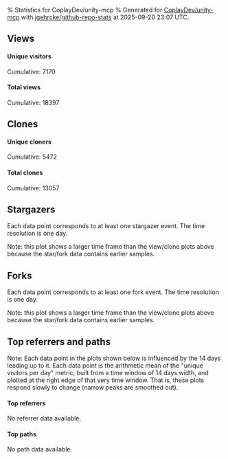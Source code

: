 % Statistics for CoplayDev/unity-mcp
% Generated for [CoplayDev/unity-mcp](https://github.com/CoplayDev/unity-mcp) with [jgehrcke/github-repo-stats](https://github.com/jgehrcke/github-repo-stats) at 2025-09-20 23:07 UTC.


## Views

#### Unique visitors
<div id="chart_views_unique" class="full-width-chart"></div>

Cumulative: 7170

#### Total views
<div id="chart_views_total" class="full-width-chart"></div>

Cumulative: 18397

<div class="pagebreak-for-print"> </div>

## Clones

#### Unique cloners
<div id="chart_clones_unique" class="full-width-chart"></div>

Cumulative: 5472

#### Total clones
<div id="chart_clones_total" class="full-width-chart"></div>

Cumulative: 13057



<div class="pagebreak-for-print"> </div>



## Stargazers

Each data point corresponds to at least one stargazer event.
The time resolution is one day.

<div id="chart_stargazers" class="full-width-chart"></div>


Note: this plot shows a larger time frame than the view/clone plots above because the star/fork data contains earlier samples.



## Forks

Each data point corresponds to at least one fork event.
The time resolution is one day.

<div id="chart_forks" class="full-width-chart"></div>


Note: this plot shows a larger time frame than the view/clone plots above because the star/fork data contains earlier samples.



<div class="pagebreak-for-print"> </div>



## Top referrers and paths


Note: Each data point in the plots shown below is influenced by the 14 days
leading up to it. Each data point is the arithmetic mean of the "unique
visitors per day" metric, built from a time window of 14 days width, and
plotted at the right edge of that very time window. That is, these plots
respond slowly to change (narrow peaks are smoothed out).



#### Top referrers

No referrer data available.



#### Top paths

No path data available.

<script type="text/javascript">
    vegaEmbed('#chart_views_unique', {"$schema": "https://vega.github.io/schema/vega-lite/v4.17.0.json", "config": {"arc": {"fill": "#1b1e23"}, "area": {"fill": "#1b1e23"}, "axisBottom": {"domainColor": "#a9b4c4", "gridColor": "#a9b4c4", "labelColor": "#1b1e23", "labelFont": "relative-mono-11-pitch-pro, Menlo, monospace", "tickColor": "#a9b4c4", "titleColor": "#1b1e23", "titleFont": "relative-mono-11-pitch-pro, Menlo, monospace"}, "axisLeft": {"domainColor": "#a9b4c4", "gridColor": "#a9b4c4", "labelColor": "#1b1e23", "labelFont": "relative-mono-11-pitch-pro, Menlo, monospace", "tickColor": "#a9b4c4", "titleColor": "#1b1e23", "titleFont": "relative-mono-11-pitch-pro, Menlo, monospace"}, "axisX": {"grid": false}, "axisY": {"grid": false, "labelBound": true}, "background": "#FFFFFF", "group": {"fill": "#FFFFFF"}, "header": {"fontWeight": 400, "labelFont": "relative-mono-11-pitch-pro, Menlo, monospace", "titleFont": "relative-mono-11-pitch-pro, Menlo, monospace"}, "legend": {"labelFont": "relative-mono-11-pitch-pro, Menlo, monospace", "symbolSize": 200, "symbolType": "circle", "titleFont": "relative-mono-11-pitch-pro, Menlo, monospace"}, "line": {"color": "#1b1e23", "stroke": "#1b1e23"}, "path": {"stroke": "#1b1e23"}, "point": {"color": "#1b1e23", "cursor": "pointer", "filled": true, "size": 20}, "range": {"category": ["#85a2f7", "#ea9755", "#7eb36a", "#f07071", "#bc85d9", "#e587b6", "#a9b4c4", "#d4c05e", "#64b9c4"]}, "style": {"bar": {"fill": "#1b1e23"}, "text": {"font": "relative-mono-11-pitch-pro, Menlo, monospace", "fontWeight": 400}}, "symbol": {"shape": "circle"}, "title": {"anchor": "start", "font": "relative-mono-11-pitch-pro, Menlo, monospace", "fontWeight": 400}, "trail": {"color": "#1b1e23", "stroke": "#1b1e23"}, "view": {"stroke": null}}, "data": {"name": "data-aa2c87a105385c45f06e3ae34933b256"}, "datasets": {"data-aa2c87a105385c45f06e3ae34933b256": [{"time": "2025-08-31T00:00:00+00:00", "views_total": 111, "views_unique": 51}, {"time": "2025-09-01T00:00:00+00:00", "views_total": 978, "views_unique": 398}, {"time": "2025-09-02T00:00:00+00:00", "views_total": 995, "views_unique": 398}, {"time": "2025-09-03T00:00:00+00:00", "views_total": 1326, "views_unique": 395}, {"time": "2025-09-04T00:00:00+00:00", "views_total": 1059, "views_unique": 377}, {"time": "2025-09-05T00:00:00+00:00", "views_total": 970, "views_unique": 388}, {"time": "2025-09-06T00:00:00+00:00", "views_total": 726, "views_unique": 280}, {"time": "2025-09-07T00:00:00+00:00", "views_total": 748, "views_unique": 268}, {"time": "2025-09-08T00:00:00+00:00", "views_total": 1099, "views_unique": 388}, {"time": "2025-09-09T00:00:00+00:00", "views_total": 1092, "views_unique": 367}, {"time": "2025-09-10T00:00:00+00:00", "views_total": 1028, "views_unique": 377}, {"time": "2025-09-11T00:00:00+00:00", "views_total": 961, "views_unique": 358}, {"time": "2025-09-12T00:00:00+00:00", "views_total": 888, "views_unique": 415}, {"time": "2025-09-13T00:00:00+00:00", "views_total": 679, "views_unique": 267}, {"time": "2025-09-14T00:00:00+00:00", "views_total": 693, "views_unique": 279}, {"time": "2025-09-15T00:00:00+00:00", "views_total": 904, "views_unique": 401}, {"time": "2025-09-16T00:00:00+00:00", "views_total": 1026, "views_unique": 410}, {"time": "2025-09-17T00:00:00+00:00", "views_total": 875, "views_unique": 351}, {"time": "2025-09-18T00:00:00+00:00", "views_total": 845, "views_unique": 386}, {"time": "2025-09-19T00:00:00+00:00", "views_total": 817, "views_unique": 374}, {"time": "2025-09-20T00:00:00+00:00", "views_total": 577, "views_unique": 242}]}, "encoding": {"tooltip": [{"field": "views_unique", "format": ".1f", "title": "views (u)", "type": "quantitative"}, {"field": "time", "format": "%B %e, %Y", "title": "date", "type": "temporal"}], "x": {"axis": {"labelAngle": 25}, "field": "time", "scale": {"domain": ["2025-08-31", "2025-09-20"]}, "timeUnit": "yearmonthdate", "title": "date", "type": "temporal"}, "y": {"axis": {"values": [1, 10, 50, 100, 500, 1000, 5000, 10000]}, "field": "views_unique", "scale": {"domain": [0, 456.50000000000006], "type": "symlog", "zero": true}, "title": "unique views per day", "type": "quantitative"}}, "height": 200, "mark": {"point": true, "type": "line"}, "padding": 10, "width": "container"}, {"actions": false, "renderer": "svg"}).catch(console.error);
vegaEmbed('#chart_views_total', {"$schema": "https://vega.github.io/schema/vega-lite/v4.17.0.json", "config": {"arc": {"fill": "#1b1e23"}, "area": {"fill": "#1b1e23"}, "axisBottom": {"domainColor": "#a9b4c4", "gridColor": "#a9b4c4", "labelColor": "#1b1e23", "labelFont": "relative-mono-11-pitch-pro, Menlo, monospace", "tickColor": "#a9b4c4", "titleColor": "#1b1e23", "titleFont": "relative-mono-11-pitch-pro, Menlo, monospace"}, "axisLeft": {"domainColor": "#a9b4c4", "gridColor": "#a9b4c4", "labelColor": "#1b1e23", "labelFont": "relative-mono-11-pitch-pro, Menlo, monospace", "tickColor": "#a9b4c4", "titleColor": "#1b1e23", "titleFont": "relative-mono-11-pitch-pro, Menlo, monospace"}, "axisX": {"grid": false}, "axisY": {"grid": false, "labelBound": true}, "background": "#FFFFFF", "group": {"fill": "#FFFFFF"}, "header": {"fontWeight": 400, "labelFont": "relative-mono-11-pitch-pro, Menlo, monospace", "titleFont": "relative-mono-11-pitch-pro, Menlo, monospace"}, "legend": {"labelFont": "relative-mono-11-pitch-pro, Menlo, monospace", "symbolSize": 200, "symbolType": "circle", "titleFont": "relative-mono-11-pitch-pro, Menlo, monospace"}, "line": {"color": "#1b1e23", "stroke": "#1b1e23"}, "path": {"stroke": "#1b1e23"}, "point": {"color": "#1b1e23", "cursor": "pointer", "filled": true, "size": 20}, "range": {"category": ["#85a2f7", "#ea9755", "#7eb36a", "#f07071", "#bc85d9", "#e587b6", "#a9b4c4", "#d4c05e", "#64b9c4"]}, "style": {"bar": {"fill": "#1b1e23"}, "text": {"font": "relative-mono-11-pitch-pro, Menlo, monospace", "fontWeight": 400}}, "symbol": {"shape": "circle"}, "title": {"anchor": "start", "font": "relative-mono-11-pitch-pro, Menlo, monospace", "fontWeight": 400}, "trail": {"color": "#1b1e23", "stroke": "#1b1e23"}, "view": {"stroke": null}}, "data": {"name": "data-aa2c87a105385c45f06e3ae34933b256"}, "datasets": {"data-aa2c87a105385c45f06e3ae34933b256": [{"time": "2025-08-31T00:00:00+00:00", "views_total": 111, "views_unique": 51}, {"time": "2025-09-01T00:00:00+00:00", "views_total": 978, "views_unique": 398}, {"time": "2025-09-02T00:00:00+00:00", "views_total": 995, "views_unique": 398}, {"time": "2025-09-03T00:00:00+00:00", "views_total": 1326, "views_unique": 395}, {"time": "2025-09-04T00:00:00+00:00", "views_total": 1059, "views_unique": 377}, {"time": "2025-09-05T00:00:00+00:00", "views_total": 970, "views_unique": 388}, {"time": "2025-09-06T00:00:00+00:00", "views_total": 726, "views_unique": 280}, {"time": "2025-09-07T00:00:00+00:00", "views_total": 748, "views_unique": 268}, {"time": "2025-09-08T00:00:00+00:00", "views_total": 1099, "views_unique": 388}, {"time": "2025-09-09T00:00:00+00:00", "views_total": 1092, "views_unique": 367}, {"time": "2025-09-10T00:00:00+00:00", "views_total": 1028, "views_unique": 377}, {"time": "2025-09-11T00:00:00+00:00", "views_total": 961, "views_unique": 358}, {"time": "2025-09-12T00:00:00+00:00", "views_total": 888, "views_unique": 415}, {"time": "2025-09-13T00:00:00+00:00", "views_total": 679, "views_unique": 267}, {"time": "2025-09-14T00:00:00+00:00", "views_total": 693, "views_unique": 279}, {"time": "2025-09-15T00:00:00+00:00", "views_total": 904, "views_unique": 401}, {"time": "2025-09-16T00:00:00+00:00", "views_total": 1026, "views_unique": 410}, {"time": "2025-09-17T00:00:00+00:00", "views_total": 875, "views_unique": 351}, {"time": "2025-09-18T00:00:00+00:00", "views_total": 845, "views_unique": 386}, {"time": "2025-09-19T00:00:00+00:00", "views_total": 817, "views_unique": 374}, {"time": "2025-09-20T00:00:00+00:00", "views_total": 577, "views_unique": 242}]}, "encoding": {"tooltip": [{"field": "views_total", "format": ".1f", "title": "views (t)", "type": "quantitative"}, {"field": "time", "format": "%B %e, %Y", "title": "date", "type": "temporal"}], "x": {"axis": {"labelAngle": 25}, "field": "time", "scale": {"domain": ["2025-08-31", "2025-09-20"]}, "timeUnit": "yearmonthdate", "title": "date", "type": "temporal"}, "y": {"axis": {"values": [1, 10, 50, 100, 500, 1000, 5000, 10000]}, "field": "views_total", "scale": {"domain": [0, 1458.6000000000001], "type": "symlog", "zero": true}, "title": "total views per day", "type": "quantitative"}}, "height": 200, "mark": {"point": true, "type": "line"}, "padding": 10, "width": "container"}, {"actions": false, "renderer": "svg"}).catch(console.error);
vegaEmbed('#chart_clones_unique', {"$schema": "https://vega.github.io/schema/vega-lite/v4.17.0.json", "config": {"arc": {"fill": "#1b1e23"}, "area": {"fill": "#1b1e23"}, "axisBottom": {"domainColor": "#a9b4c4", "gridColor": "#a9b4c4", "labelColor": "#1b1e23", "labelFont": "relative-mono-11-pitch-pro, Menlo, monospace", "tickColor": "#a9b4c4", "titleColor": "#1b1e23", "titleFont": "relative-mono-11-pitch-pro, Menlo, monospace"}, "axisLeft": {"domainColor": "#a9b4c4", "gridColor": "#a9b4c4", "labelColor": "#1b1e23", "labelFont": "relative-mono-11-pitch-pro, Menlo, monospace", "tickColor": "#a9b4c4", "titleColor": "#1b1e23", "titleFont": "relative-mono-11-pitch-pro, Menlo, monospace"}, "axisX": {"grid": false}, "axisY": {"grid": false, "labelBound": true}, "background": "#FFFFFF", "group": {"fill": "#FFFFFF"}, "header": {"fontWeight": 400, "labelFont": "relative-mono-11-pitch-pro, Menlo, monospace", "titleFont": "relative-mono-11-pitch-pro, Menlo, monospace"}, "legend": {"labelFont": "relative-mono-11-pitch-pro, Menlo, monospace", "symbolSize": 200, "symbolType": "circle", "titleFont": "relative-mono-11-pitch-pro, Menlo, monospace"}, "line": {"color": "#1b1e23", "stroke": "#1b1e23"}, "path": {"stroke": "#1b1e23"}, "point": {"color": "#1b1e23", "cursor": "pointer", "filled": true, "size": 20}, "range": {"category": ["#85a2f7", "#ea9755", "#7eb36a", "#f07071", "#bc85d9", "#e587b6", "#a9b4c4", "#d4c05e", "#64b9c4"]}, "style": {"bar": {"fill": "#1b1e23"}, "text": {"font": "relative-mono-11-pitch-pro, Menlo, monospace", "fontWeight": 400}}, "symbol": {"shape": "circle"}, "title": {"anchor": "start", "font": "relative-mono-11-pitch-pro, Menlo, monospace", "fontWeight": 400}, "trail": {"color": "#1b1e23", "stroke": "#1b1e23"}, "view": {"stroke": null}}, "data": {"name": "data-9898e1cf1026e592acb6f6cd73efe5ec"}, "datasets": {"data-9898e1cf1026e592acb6f6cd73efe5ec": [{"clones_total": 80, "clones_unique": 38, "time": "2025-08-31T00:00:00+00:00"}, {"clones_total": 706, "clones_unique": 287, "time": "2025-09-01T00:00:00+00:00"}, {"clones_total": 861, "clones_unique": 317, "time": "2025-09-02T00:00:00+00:00"}, {"clones_total": 794, "clones_unique": 320, "time": "2025-09-03T00:00:00+00:00"}, {"clones_total": 759, "clones_unique": 290, "time": "2025-09-04T00:00:00+00:00"}, {"clones_total": 770, "clones_unique": 304, "time": "2025-09-05T00:00:00+00:00"}, {"clones_total": 396, "clones_unique": 198, "time": "2025-09-06T00:00:00+00:00"}, {"clones_total": 425, "clones_unique": 203, "time": "2025-09-07T00:00:00+00:00"}, {"clones_total": 765, "clones_unique": 306, "time": "2025-09-08T00:00:00+00:00"}, {"clones_total": 906, "clones_unique": 292, "time": "2025-09-09T00:00:00+00:00"}, {"clones_total": 810, "clones_unique": 303, "time": "2025-09-10T00:00:00+00:00"}, {"clones_total": 669, "clones_unique": 323, "time": "2025-09-11T00:00:00+00:00"}, {"clones_total": 735, "clones_unique": 323, "time": "2025-09-12T00:00:00+00:00"}, {"clones_total": 363, "clones_unique": 162, "time": "2025-09-13T00:00:00+00:00"}, {"clones_total": 451, "clones_unique": 238, "time": "2025-09-14T00:00:00+00:00"}, {"clones_total": 576, "clones_unique": 287, "time": "2025-09-15T00:00:00+00:00"}, {"clones_total": 700, "clones_unique": 306, "time": "2025-09-16T00:00:00+00:00"}, {"clones_total": 708, "clones_unique": 284, "time": "2025-09-17T00:00:00+00:00"}, {"clones_total": 626, "clones_unique": 271, "time": "2025-09-18T00:00:00+00:00"}, {"clones_total": 601, "clones_unique": 250, "time": "2025-09-19T00:00:00+00:00"}, {"clones_total": 356, "clones_unique": 170, "time": "2025-09-20T00:00:00+00:00"}]}, "encoding": {"tooltip": [{"field": "clones_unique", "format": ".1f", "title": "clones (u)", "type": "quantitative"}, {"field": "time", "format": "%B %e, %Y", "title": "date", "type": "temporal"}], "x": {"axis": {"labelAngle": 25}, "field": "time", "scale": {"domain": ["2025-08-31", "2025-09-20"]}, "timeUnit": "yearmonthdate", "title": "date", "type": "temporal"}, "y": {"axis": {"values": [1, 10, 50, 100, 500, 1000, 5000, 10000]}, "field": "clones_unique", "scale": {"domain": [0, 355.3], "type": "symlog", "zero": true}, "title": "unique clones per day", "type": "quantitative"}}, "height": 200, "mark": {"point": true, "type": "line"}, "padding": 10, "width": "container"}, {"actions": false, "renderer": "svg"}).catch(console.error);
vegaEmbed('#chart_clones_total', {"$schema": "https://vega.github.io/schema/vega-lite/v4.17.0.json", "config": {"arc": {"fill": "#1b1e23"}, "area": {"fill": "#1b1e23"}, "axisBottom": {"domainColor": "#a9b4c4", "gridColor": "#a9b4c4", "labelColor": "#1b1e23", "labelFont": "relative-mono-11-pitch-pro, Menlo, monospace", "tickColor": "#a9b4c4", "titleColor": "#1b1e23", "titleFont": "relative-mono-11-pitch-pro, Menlo, monospace"}, "axisLeft": {"domainColor": "#a9b4c4", "gridColor": "#a9b4c4", "labelColor": "#1b1e23", "labelFont": "relative-mono-11-pitch-pro, Menlo, monospace", "tickColor": "#a9b4c4", "titleColor": "#1b1e23", "titleFont": "relative-mono-11-pitch-pro, Menlo, monospace"}, "axisX": {"grid": false}, "axisY": {"grid": false, "labelBound": true}, "background": "#FFFFFF", "group": {"fill": "#FFFFFF"}, "header": {"fontWeight": 400, "labelFont": "relative-mono-11-pitch-pro, Menlo, monospace", "titleFont": "relative-mono-11-pitch-pro, Menlo, monospace"}, "legend": {"labelFont": "relative-mono-11-pitch-pro, Menlo, monospace", "symbolSize": 200, "symbolType": "circle", "titleFont": "relative-mono-11-pitch-pro, Menlo, monospace"}, "line": {"color": "#1b1e23", "stroke": "#1b1e23"}, "path": {"stroke": "#1b1e23"}, "point": {"color": "#1b1e23", "cursor": "pointer", "filled": true, "size": 20}, "range": {"category": ["#85a2f7", "#ea9755", "#7eb36a", "#f07071", "#bc85d9", "#e587b6", "#a9b4c4", "#d4c05e", "#64b9c4"]}, "style": {"bar": {"fill": "#1b1e23"}, "text": {"font": "relative-mono-11-pitch-pro, Menlo, monospace", "fontWeight": 400}}, "symbol": {"shape": "circle"}, "title": {"anchor": "start", "font": "relative-mono-11-pitch-pro, Menlo, monospace", "fontWeight": 400}, "trail": {"color": "#1b1e23", "stroke": "#1b1e23"}, "view": {"stroke": null}}, "data": {"name": "data-9898e1cf1026e592acb6f6cd73efe5ec"}, "datasets": {"data-9898e1cf1026e592acb6f6cd73efe5ec": [{"clones_total": 80, "clones_unique": 38, "time": "2025-08-31T00:00:00+00:00"}, {"clones_total": 706, "clones_unique": 287, "time": "2025-09-01T00:00:00+00:00"}, {"clones_total": 861, "clones_unique": 317, "time": "2025-09-02T00:00:00+00:00"}, {"clones_total": 794, "clones_unique": 320, "time": "2025-09-03T00:00:00+00:00"}, {"clones_total": 759, "clones_unique": 290, "time": "2025-09-04T00:00:00+00:00"}, {"clones_total": 770, "clones_unique": 304, "time": "2025-09-05T00:00:00+00:00"}, {"clones_total": 396, "clones_unique": 198, "time": "2025-09-06T00:00:00+00:00"}, {"clones_total": 425, "clones_unique": 203, "time": "2025-09-07T00:00:00+00:00"}, {"clones_total": 765, "clones_unique": 306, "time": "2025-09-08T00:00:00+00:00"}, {"clones_total": 906, "clones_unique": 292, "time": "2025-09-09T00:00:00+00:00"}, {"clones_total": 810, "clones_unique": 303, "time": "2025-09-10T00:00:00+00:00"}, {"clones_total": 669, "clones_unique": 323, "time": "2025-09-11T00:00:00+00:00"}, {"clones_total": 735, "clones_unique": 323, "time": "2025-09-12T00:00:00+00:00"}, {"clones_total": 363, "clones_unique": 162, "time": "2025-09-13T00:00:00+00:00"}, {"clones_total": 451, "clones_unique": 238, "time": "2025-09-14T00:00:00+00:00"}, {"clones_total": 576, "clones_unique": 287, "time": "2025-09-15T00:00:00+00:00"}, {"clones_total": 700, "clones_unique": 306, "time": "2025-09-16T00:00:00+00:00"}, {"clones_total": 708, "clones_unique": 284, "time": "2025-09-17T00:00:00+00:00"}, {"clones_total": 626, "clones_unique": 271, "time": "2025-09-18T00:00:00+00:00"}, {"clones_total": 601, "clones_unique": 250, "time": "2025-09-19T00:00:00+00:00"}, {"clones_total": 356, "clones_unique": 170, "time": "2025-09-20T00:00:00+00:00"}]}, "encoding": {"tooltip": [{"field": "clones_total", "format": ".1f", "title": "clones (t)", "type": "quantitative"}, {"field": "time", "format": "%B %e, %Y", "title": "date", "type": "temporal"}], "x": {"axis": {"labelAngle": 25}, "field": "time", "scale": {"domain": ["2025-08-31", "2025-09-20"]}, "timeUnit": "yearmonthdate", "title": "date", "type": "temporal"}, "y": {"axis": {"values": [1, 10, 50, 100, 500, 1000, 5000, 10000]}, "field": "clones_total", "scale": {"domain": [0, 996.6000000000001], "type": "symlog", "zero": true}, "title": "total clones per day", "type": "quantitative"}}, "height": 200, "mark": {"point": true, "type": "line"}, "padding": 10, "width": "container"}, {"actions": false, "renderer": "svg"}).catch(console.error);
vegaEmbed('#chart_stargazers', {"$schema": "https://vega.github.io/schema/vega-lite/v4.17.0.json", "config": {"arc": {"fill": "#1b1e23"}, "area": {"fill": "#1b1e23"}, "axisBottom": {"domainColor": "#a9b4c4", "gridColor": "#a9b4c4", "labelColor": "#1b1e23", "labelFont": "relative-mono-11-pitch-pro, Menlo, monospace", "tickColor": "#a9b4c4", "titleColor": "#1b1e23", "titleFont": "relative-mono-11-pitch-pro, Menlo, monospace"}, "axisLeft": {"domainColor": "#a9b4c4", "gridColor": "#a9b4c4", "labelColor": "#1b1e23", "labelFont": "relative-mono-11-pitch-pro, Menlo, monospace", "tickColor": "#a9b4c4", "titleColor": "#1b1e23", "titleFont": "relative-mono-11-pitch-pro, Menlo, monospace"}, "axisX": {"grid": false}, "axisY": {"grid": false}, "background": "#FFFFFF", "group": {"fill": "#FFFFFF"}, "header": {"fontWeight": 400, "labelFont": "relative-mono-11-pitch-pro, Menlo, monospace", "titleFont": "relative-mono-11-pitch-pro, Menlo, monospace"}, "legend": {"labelFont": "relative-mono-11-pitch-pro, Menlo, monospace", "symbolSize": 200, "symbolType": "circle", "titleFont": "relative-mono-11-pitch-pro, Menlo, monospace"}, "line": {"color": "#1b1e23", "stroke": "#1b1e23"}, "path": {"stroke": "#1b1e23"}, "point": {"color": "#1b1e23", "cursor": "pointer", "filled": true, "size": 50}, "range": {"category": ["#85a2f7", "#ea9755", "#7eb36a", "#f07071", "#bc85d9", "#e587b6", "#a9b4c4", "#d4c05e", "#64b9c4"]}, "style": {"bar": {"fill": "#1b1e23"}, "text": {"font": "relative-mono-11-pitch-pro, Menlo, monospace", "fontWeight": 400}}, "symbol": {"shape": "circle"}, "title": {"anchor": "start", "font": "relative-mono-11-pitch-pro, Menlo, monospace", "fontWeight": 400}, "trail": {"color": "#1b1e23", "stroke": "#1b1e23"}, "view": {"stroke": null}}, "data": {"name": "data-1c7acd847153c7fbfa82ab4c01bd08dd"}, "datasets": {"data-1c7acd847153c7fbfa82ab4c01bd08dd": [{"stars_cumulative": 388, "time": "2025-03-18T00:00:00+00:00"}, {"stars_cumulative": 693, "time": "2025-03-19T20:00:00+00:00"}, {"stars_cumulative": 788, "time": "2025-03-21T16:00:00+00:00"}, {"stars_cumulative": 908, "time": "2025-03-23T12:00:00+00:00"}, {"stars_cumulative": 996, "time": "2025-03-25T08:00:00+00:00"}, {"stars_cumulative": 1061, "time": "2025-03-27T04:00:00+00:00"}, {"stars_cumulative": 1109, "time": "2025-03-29T00:00:00+00:00"}, {"stars_cumulative": 1167, "time": "2025-03-30T20:00:00+00:00"}, {"stars_cumulative": 1217, "time": "2025-04-01T16:00:00+00:00"}, {"stars_cumulative": 1267, "time": "2025-04-03T12:00:00+00:00"}, {"stars_cumulative": 1324, "time": "2025-04-05T08:00:00+00:00"}, {"stars_cumulative": 1377, "time": "2025-04-07T04:00:00+00:00"}, {"stars_cumulative": 1438, "time": "2025-04-09T00:00:00+00:00"}, {"stars_cumulative": 1483, "time": "2025-04-10T20:00:00+00:00"}, {"stars_cumulative": 1517, "time": "2025-04-12T16:00:00+00:00"}, {"stars_cumulative": 1562, "time": "2025-04-14T12:00:00+00:00"}, {"stars_cumulative": 1596, "time": "2025-04-16T08:00:00+00:00"}, {"stars_cumulative": 1638, "time": "2025-04-18T04:00:00+00:00"}, {"stars_cumulative": 1677, "time": "2025-04-20T00:00:00+00:00"}, {"stars_cumulative": 1709, "time": "2025-04-21T20:00:00+00:00"}, {"stars_cumulative": 1757, "time": "2025-04-23T16:00:00+00:00"}, {"stars_cumulative": 1779, "time": "2025-04-25T12:00:00+00:00"}, {"stars_cumulative": 1801, "time": "2025-04-27T08:00:00+00:00"}, {"stars_cumulative": 1822, "time": "2025-04-29T04:00:00+00:00"}, {"stars_cumulative": 1834, "time": "2025-05-01T00:00:00+00:00"}, {"stars_cumulative": 1846, "time": "2025-05-02T20:00:00+00:00"}, {"stars_cumulative": 1866, "time": "2025-05-04T16:00:00+00:00"}, {"stars_cumulative": 1899, "time": "2025-05-06T12:00:00+00:00"}, {"stars_cumulative": 1910, "time": "2025-05-08T08:00:00+00:00"}, {"stars_cumulative": 1921, "time": "2025-05-10T04:00:00+00:00"}, {"stars_cumulative": 1940, "time": "2025-05-12T00:00:00+00:00"}, {"stars_cumulative": 1955, "time": "2025-05-13T20:00:00+00:00"}, {"stars_cumulative": 1966, "time": "2025-05-15T16:00:00+00:00"}, {"stars_cumulative": 1979, "time": "2025-05-17T12:00:00+00:00"}, {"stars_cumulative": 1990, "time": "2025-05-19T08:00:00+00:00"}, {"stars_cumulative": 1999, "time": "2025-05-21T04:00:00+00:00"}, {"stars_cumulative": 2020, "time": "2025-05-23T00:00:00+00:00"}, {"stars_cumulative": 2027, "time": "2025-05-24T20:00:00+00:00"}, {"stars_cumulative": 2048, "time": "2025-05-26T16:00:00+00:00"}, {"stars_cumulative": 2062, "time": "2025-05-28T12:00:00+00:00"}, {"stars_cumulative": 2076, "time": "2025-05-30T08:00:00+00:00"}, {"stars_cumulative": 2095, "time": "2025-06-01T04:00:00+00:00"}, {"stars_cumulative": 2113, "time": "2025-06-03T00:00:00+00:00"}, {"stars_cumulative": 2124, "time": "2025-06-04T20:00:00+00:00"}, {"stars_cumulative": 2140, "time": "2025-06-06T16:00:00+00:00"}, {"stars_cumulative": 2159, "time": "2025-06-08T12:00:00+00:00"}, {"stars_cumulative": 2177, "time": "2025-06-10T08:00:00+00:00"}, {"stars_cumulative": 2192, "time": "2025-06-12T04:00:00+00:00"}, {"stars_cumulative": 2202, "time": "2025-06-14T00:00:00+00:00"}, {"stars_cumulative": 2223, "time": "2025-06-15T20:00:00+00:00"}, {"stars_cumulative": 2242, "time": "2025-06-17T16:00:00+00:00"}, {"stars_cumulative": 2257, "time": "2025-06-19T12:00:00+00:00"}, {"stars_cumulative": 2273, "time": "2025-06-21T08:00:00+00:00"}, {"stars_cumulative": 2281, "time": "2025-06-23T04:00:00+00:00"}, {"stars_cumulative": 2298, "time": "2025-06-25T00:00:00+00:00"}, {"stars_cumulative": 2314, "time": "2025-06-26T20:00:00+00:00"}, {"stars_cumulative": 2325, "time": "2025-06-28T16:00:00+00:00"}, {"stars_cumulative": 2340, "time": "2025-06-30T12:00:00+00:00"}, {"stars_cumulative": 2354, "time": "2025-07-02T08:00:00+00:00"}, {"stars_cumulative": 2370, "time": "2025-07-04T04:00:00+00:00"}, {"stars_cumulative": 2383, "time": "2025-07-06T00:00:00+00:00"}, {"stars_cumulative": 2402, "time": "2025-07-07T20:00:00+00:00"}, {"stars_cumulative": 2428, "time": "2025-07-09T16:00:00+00:00"}, {"stars_cumulative": 2440, "time": "2025-07-11T12:00:00+00:00"}, {"stars_cumulative": 2463, "time": "2025-07-13T08:00:00+00:00"}, {"stars_cumulative": 2486, "time": "2025-07-15T04:00:00+00:00"}, {"stars_cumulative": 2505, "time": "2025-07-17T00:00:00+00:00"}, {"stars_cumulative": 2524, "time": "2025-07-18T20:00:00+00:00"}, {"stars_cumulative": 2540, "time": "2025-07-20T16:00:00+00:00"}, {"stars_cumulative": 2554, "time": "2025-07-22T12:00:00+00:00"}, {"stars_cumulative": 2568, "time": "2025-07-24T08:00:00+00:00"}, {"stars_cumulative": 2592, "time": "2025-07-26T04:00:00+00:00"}, {"stars_cumulative": 2609, "time": "2025-07-28T00:00:00+00:00"}, {"stars_cumulative": 2639, "time": "2025-07-29T20:00:00+00:00"}, {"stars_cumulative": 2660, "time": "2025-07-31T16:00:00+00:00"}, {"stars_cumulative": 2679, "time": "2025-08-02T12:00:00+00:00"}, {"stars_cumulative": 2702, "time": "2025-08-04T08:00:00+00:00"}, {"stars_cumulative": 2721, "time": "2025-08-06T04:00:00+00:00"}, {"stars_cumulative": 2742, "time": "2025-08-08T00:00:00+00:00"}, {"stars_cumulative": 2758, "time": "2025-08-09T20:00:00+00:00"}, {"stars_cumulative": 2791, "time": "2025-08-11T16:00:00+00:00"}, {"stars_cumulative": 2817, "time": "2025-08-13T12:00:00+00:00"}, {"stars_cumulative": 2848, "time": "2025-08-15T08:00:00+00:00"}, {"stars_cumulative": 2882, "time": "2025-08-17T04:00:00+00:00"}, {"stars_cumulative": 2912, "time": "2025-08-19T00:00:00+00:00"}, {"stars_cumulative": 2938, "time": "2025-08-20T20:00:00+00:00"}, {"stars_cumulative": 2947, "time": "2025-08-22T16:00:00+00:00"}, {"stars_cumulative": 2967, "time": "2025-08-24T12:00:00+00:00"}, {"stars_cumulative": 2990, "time": "2025-08-26T08:00:00+00:00"}, {"stars_cumulative": 3009, "time": "2025-08-28T04:00:00+00:00"}, {"stars_cumulative": 3025, "time": "2025-08-30T00:00:00+00:00"}, {"stars_cumulative": 3046, "time": "2025-08-31T20:00:00+00:00"}, {"stars_cumulative": 3067, "time": "2025-09-02T16:00:00+00:00"}, {"stars_cumulative": 3082, "time": "2025-09-04T12:00:00+00:00"}, {"stars_cumulative": 3095, "time": "2025-09-06T08:00:00+00:00"}, {"stars_cumulative": 3122, "time": "2025-09-08T04:00:00+00:00"}, {"stars_cumulative": 3135, "time": "2025-09-10T00:00:00+00:00"}, {"stars_cumulative": 3144, "time": "2025-09-11T20:00:00+00:00"}, {"stars_cumulative": 3161, "time": "2025-09-13T16:00:00+00:00"}, {"stars_cumulative": 3177, "time": "2025-09-15T12:00:00+00:00"}, {"stars_cumulative": 3197, "time": "2025-09-17T08:00:00+00:00"}, {"stars_cumulative": 3209, "time": "2025-09-19T04:00:00+00:00"}]}, "encoding": {"tooltip": [{"field": "stars_cumulative", "format": "d", "title": "stars", "type": "quantitative"}, {"field": "time", "format": "%B %e, %Y", "title": "date", "type": "temporal"}], "x": {"axis": {"labelAngle": 25}, "field": "time", "scale": {"domain": ["2025-03-18", "2025-09-20"]}, "timeUnit": "yearmonthdate", "title": "date", "type": "temporal"}, "y": {"field": "stars_cumulative", "scale": {"domain": [0, 3529.9], "zero": true}, "title": "stargazer count (cumulative)", "type": "quantitative"}}, "height": 300, "mark": {"point": true, "type": "line"}, "padding": 10, "width": "container"}, {"actions": false, "renderer": "svg"}).catch(console.error);
vegaEmbed('#chart_forks', {"$schema": "https://vega.github.io/schema/vega-lite/v4.17.0.json", "config": {"arc": {"fill": "#1b1e23"}, "area": {"fill": "#1b1e23"}, "axisBottom": {"domainColor": "#a9b4c4", "gridColor": "#a9b4c4", "labelColor": "#1b1e23", "labelFont": "relative-mono-11-pitch-pro, Menlo, monospace", "tickColor": "#a9b4c4", "titleColor": "#1b1e23", "titleFont": "relative-mono-11-pitch-pro, Menlo, monospace"}, "axisLeft": {"domainColor": "#a9b4c4", "gridColor": "#a9b4c4", "labelColor": "#1b1e23", "labelFont": "relative-mono-11-pitch-pro, Menlo, monospace", "tickColor": "#a9b4c4", "titleColor": "#1b1e23", "titleFont": "relative-mono-11-pitch-pro, Menlo, monospace"}, "axisX": {"grid": false}, "axisY": {"grid": false}, "background": "#FFFFFF", "group": {"fill": "#FFFFFF"}, "header": {"fontWeight": 400, "labelFont": "relative-mono-11-pitch-pro, Menlo, monospace", "titleFont": "relative-mono-11-pitch-pro, Menlo, monospace"}, "legend": {"labelFont": "relative-mono-11-pitch-pro, Menlo, monospace", "symbolSize": 200, "symbolType": "circle", "titleFont": "relative-mono-11-pitch-pro, Menlo, monospace"}, "line": {"color": "#1b1e23", "stroke": "#1b1e23"}, "path": {"stroke": "#1b1e23"}, "point": {"color": "#1b1e23", "cursor": "pointer", "filled": true, "size": 50}, "range": {"category": ["#85a2f7", "#ea9755", "#7eb36a", "#f07071", "#bc85d9", "#e587b6", "#a9b4c4", "#d4c05e", "#64b9c4"]}, "style": {"bar": {"fill": "#1b1e23"}, "text": {"font": "relative-mono-11-pitch-pro, Menlo, monospace", "fontWeight": 400}}, "symbol": {"shape": "circle"}, "title": {"anchor": "start", "font": "relative-mono-11-pitch-pro, Menlo, monospace", "fontWeight": 400}, "trail": {"color": "#1b1e23", "stroke": "#1b1e23"}, "view": {"stroke": null}}, "data": {"name": "data-504e4ffd4147a9907a9ff249fecd0b7d"}, "datasets": {"data-504e4ffd4147a9907a9ff249fecd0b7d": [{"forks_cumulative": 54.0, "time": "2025-03-18T00:00:00+00:00"}, {"forks_cumulative": 84.0, "time": "2025-03-19T20:00:00+00:00"}, {"forks_cumulative": 96.0, "time": "2025-03-21T16:00:00+00:00"}, {"forks_cumulative": 109.0, "time": "2025-03-23T12:00:00+00:00"}, {"forks_cumulative": 124.0, "time": "2025-03-25T08:00:00+00:00"}, {"forks_cumulative": 133.0, "time": "2025-03-27T04:00:00+00:00"}, {"forks_cumulative": 140.0, "time": "2025-03-29T00:00:00+00:00"}, {"forks_cumulative": 156.0, "time": "2025-03-30T20:00:00+00:00"}, {"forks_cumulative": 165.0, "time": "2025-04-01T16:00:00+00:00"}, {"forks_cumulative": 174.0, "time": "2025-04-03T12:00:00+00:00"}, {"forks_cumulative": 179.0, "time": "2025-04-05T08:00:00+00:00"}, {"forks_cumulative": 185.0, "time": "2025-04-07T04:00:00+00:00"}, {"forks_cumulative": 194.0, "time": "2025-04-09T00:00:00+00:00"}, {"forks_cumulative": 200.0, "time": "2025-04-10T20:00:00+00:00"}, {"forks_cumulative": 204.0, "time": "2025-04-12T16:00:00+00:00"}, {"forks_cumulative": 207.0, "time": "2025-04-14T12:00:00+00:00"}, {"forks_cumulative": 215.0, "time": "2025-04-16T08:00:00+00:00"}, {"forks_cumulative": 223.0, "time": "2025-04-18T04:00:00+00:00"}, {"forks_cumulative": 227.0, "time": "2025-04-20T00:00:00+00:00"}, {"forks_cumulative": 233.0, "time": "2025-04-21T20:00:00+00:00"}, {"forks_cumulative": 235.0, "time": "2025-04-23T16:00:00+00:00"}, {"forks_cumulative": 238.0, "time": "2025-04-25T12:00:00+00:00"}, {"forks_cumulative": 241.0, "time": "2025-04-27T08:00:00+00:00"}, {"forks_cumulative": 245.0, "time": "2025-04-29T04:00:00+00:00"}, {"forks_cumulative": 249.0, "time": "2025-05-01T00:00:00+00:00"}, {"forks_cumulative": 251.0, "time": "2025-05-02T20:00:00+00:00"}, {"forks_cumulative": 252.0, "time": "2025-05-04T16:00:00+00:00"}, {"forks_cumulative": 254.0, "time": "2025-05-06T12:00:00+00:00"}, {"forks_cumulative": 259.0, "time": "2025-05-08T08:00:00+00:00"}, {"forks_cumulative": 260.0, "time": "2025-05-10T04:00:00+00:00"}, {"forks_cumulative": 265.0, "time": "2025-05-12T00:00:00+00:00"}, {"forks_cumulative": 268.0, "time": "2025-05-15T16:00:00+00:00"}, {"forks_cumulative": 269.0, "time": "2025-05-17T12:00:00+00:00"}, {"forks_cumulative": 271.0, "time": "2025-05-19T08:00:00+00:00"}, {"forks_cumulative": 274.0, "time": "2025-05-21T04:00:00+00:00"}, {"forks_cumulative": 277.0, "time": "2025-05-23T00:00:00+00:00"}, {"forks_cumulative": 279.0, "time": "2025-05-24T20:00:00+00:00"}, {"forks_cumulative": 282.0, "time": "2025-05-26T16:00:00+00:00"}, {"forks_cumulative": 283.0, "time": "2025-05-28T12:00:00+00:00"}, {"forks_cumulative": 285.0, "time": "2025-06-01T04:00:00+00:00"}, {"forks_cumulative": 287.0, "time": "2025-06-03T00:00:00+00:00"}, {"forks_cumulative": 288.0, "time": "2025-06-04T20:00:00+00:00"}, {"forks_cumulative": 289.0, "time": "2025-06-06T16:00:00+00:00"}, {"forks_cumulative": 291.0, "time": "2025-06-10T08:00:00+00:00"}, {"forks_cumulative": 292.0, "time": "2025-06-12T04:00:00+00:00"}, {"forks_cumulative": 294.0, "time": "2025-06-14T00:00:00+00:00"}, {"forks_cumulative": 295.0, "time": "2025-06-15T20:00:00+00:00"}, {"forks_cumulative": 298.0, "time": "2025-06-17T16:00:00+00:00"}, {"forks_cumulative": 300.0, "time": "2025-06-19T12:00:00+00:00"}, {"forks_cumulative": 304.0, "time": "2025-06-21T08:00:00+00:00"}, {"forks_cumulative": 305.0, "time": "2025-06-23T04:00:00+00:00"}, {"forks_cumulative": 306.0, "time": "2025-06-25T00:00:00+00:00"}, {"forks_cumulative": 309.0, "time": "2025-06-26T20:00:00+00:00"}, {"forks_cumulative": 310.0, "time": "2025-06-28T16:00:00+00:00"}, {"forks_cumulative": 314.0, "time": "2025-06-30T12:00:00+00:00"}, {"forks_cumulative": 316.0, "time": "2025-07-02T08:00:00+00:00"}, {"forks_cumulative": 317.0, "time": "2025-07-04T04:00:00+00:00"}, {"forks_cumulative": 322.0, "time": "2025-07-06T00:00:00+00:00"}, {"forks_cumulative": 324.0, "time": "2025-07-07T20:00:00+00:00"}, {"forks_cumulative": 326.0, "time": "2025-07-09T16:00:00+00:00"}, {"forks_cumulative": 327.0, "time": "2025-07-11T12:00:00+00:00"}, {"forks_cumulative": 331.0, "time": "2025-07-13T08:00:00+00:00"}, {"forks_cumulative": 332.0, "time": "2025-07-15T04:00:00+00:00"}, {"forks_cumulative": 336.0, "time": "2025-07-17T00:00:00+00:00"}, {"forks_cumulative": 338.0, "time": "2025-07-18T20:00:00+00:00"}, {"forks_cumulative": 340.0, "time": "2025-07-20T16:00:00+00:00"}, {"forks_cumulative": 341.0, "time": "2025-07-22T12:00:00+00:00"}, {"forks_cumulative": 344.0, "time": "2025-07-24T08:00:00+00:00"}, {"forks_cumulative": 347.0, "time": "2025-07-26T04:00:00+00:00"}, {"forks_cumulative": 351.0, "time": "2025-07-28T00:00:00+00:00"}, {"forks_cumulative": 353.0, "time": "2025-07-29T20:00:00+00:00"}, {"forks_cumulative": 356.0, "time": "2025-07-31T16:00:00+00:00"}, {"forks_cumulative": 359.0, "time": "2025-08-02T12:00:00+00:00"}, {"forks_cumulative": 360.0, "time": "2025-08-06T04:00:00+00:00"}, {"forks_cumulative": 362.0, "time": "2025-08-09T20:00:00+00:00"}, {"forks_cumulative": 364.0, "time": "2025-08-11T16:00:00+00:00"}, {"forks_cumulative": 369.0, "time": "2025-08-13T12:00:00+00:00"}, {"forks_cumulative": 374.0, "time": "2025-08-15T08:00:00+00:00"}, {"forks_cumulative": 375.0, "time": "2025-08-17T04:00:00+00:00"}, {"forks_cumulative": 377.0, "time": "2025-08-19T00:00:00+00:00"}, {"forks_cumulative": 379.0, "time": "2025-08-20T20:00:00+00:00"}, {"forks_cumulative": 381.0, "time": "2025-08-22T16:00:00+00:00"}, {"forks_cumulative": 382.0, "time": "2025-08-24T12:00:00+00:00"}, {"forks_cumulative": 383.0, "time": "2025-08-26T08:00:00+00:00"}, {"forks_cumulative": 386.0, "time": "2025-08-28T04:00:00+00:00"}, {"forks_cumulative": 388.0, "time": "2025-08-30T00:00:00+00:00"}, {"forks_cumulative": 390.0, "time": "2025-08-31T20:00:00+00:00"}, {"forks_cumulative": 394.0, "time": "2025-09-02T16:00:00+00:00"}, {"forks_cumulative": 395.0, "time": "2025-09-04T12:00:00+00:00"}, {"forks_cumulative": 399.0, "time": "2025-09-06T08:00:00+00:00"}, {"forks_cumulative": 403.0, "time": "2025-09-08T04:00:00+00:00"}, {"forks_cumulative": 404.0, "time": "2025-09-10T00:00:00+00:00"}, {"forks_cumulative": 406.0, "time": "2025-09-11T20:00:00+00:00"}, {"forks_cumulative": 408.0, "time": "2025-09-13T16:00:00+00:00"}, {"forks_cumulative": 410.0, "time": "2025-09-15T12:00:00+00:00"}, {"forks_cumulative": 414.0, "time": "2025-09-17T08:00:00+00:00"}, {"forks_cumulative": 415.0, "time": "2025-09-19T04:00:00+00:00"}]}, "encoding": {"tooltip": [{"field": "forks_cumulative", "format": "d", "title": "forks", "type": "quantitative"}, {"field": "time", "format": "%B %e, %Y", "title": "date", "type": "temporal"}], "x": {"axis": {"labelAngle": 25}, "field": "time", "scale": {"domain": ["2025-03-18", "2025-09-20"]}, "timeUnit": "yearmonthdate", "title": "date", "type": "temporal"}, "y": {"field": "forks_cumulative", "scale": {"domain": [0, 456.50000000000006], "zero": true}, "title": "fork count (cumulative)", "type": "quantitative"}}, "height": 300, "mark": {"point": true, "type": "line"}, "padding": 10, "width": "container"}, {"actions": false, "renderer": "svg"}).catch(console.error);
    </script>